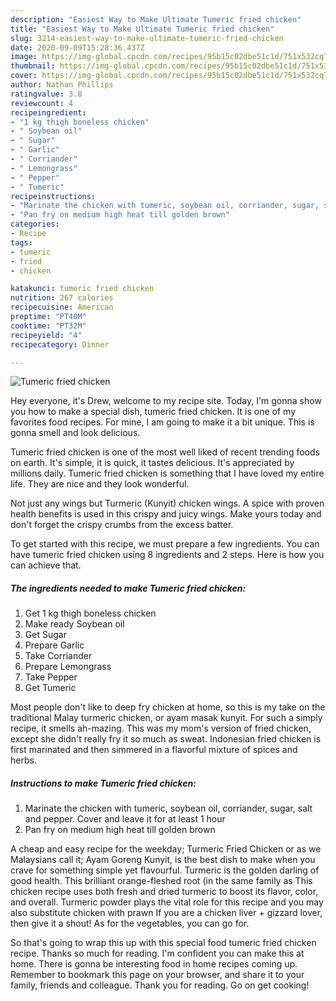 ```yaml
---
description: "Easiest Way to Make Ultimate Tumeric fried chicken"
title: "Easiest Way to Make Ultimate Tumeric fried chicken"
slug: 3214-easiest-way-to-make-ultimate-tumeric-fried-chicken
date: 2020-09-09T15:28:36.437Z
image: https://img-global.cpcdn.com/recipes/95b15c02dbe51c1d/751x532cq70/tumeric-fried-chicken-recipe-main-photo.jpg
thumbnail: https://img-global.cpcdn.com/recipes/95b15c02dbe51c1d/751x532cq70/tumeric-fried-chicken-recipe-main-photo.jpg
cover: https://img-global.cpcdn.com/recipes/95b15c02dbe51c1d/751x532cq70/tumeric-fried-chicken-recipe-main-photo.jpg
author: Nathan Phillips
ratingvalue: 3.8
reviewcount: 4
recipeingredient:
- "1 kg thigh boneless chicken"
- " Soybean oil"
- " Sugar"
- " Garlic"
- " Corriander"
- " Lemongrass"
- " Pepper"
- " Tumeric"
recipeinstructions:
- "Marinate the chicken with tumeric, soybean oil, corriander, sugar, salt and pepper. Cover and leave it for at least 1 hour"
- "Pan fry on medium high heat till golden brown"
categories:
- Recipe
tags:
- tumeric
- fried
- chicken

katakunci: tumeric fried chicken 
nutrition: 267 calories
recipecuisine: American
preptime: "PT40M"
cooktime: "PT32M"
recipeyield: "4"
recipecategory: Dinner

---
```



![Tumeric fried chicken](https://img-global.cpcdn.com/recipes/95b15c02dbe51c1d/751x532cq70/tumeric-fried-chicken-recipe-main-photo.jpg)

Hey everyone, it's Drew, welcome to my recipe site. Today, I'm gonna show you how to make a special dish, tumeric fried chicken. It is one of my favorites food recipes. For mine, I am going to make it a bit unique. This is gonna smell and look delicious.

Tumeric fried chicken is one of the most well liked of recent trending foods on earth. It's simple, it is quick, it tastes delicious. It's appreciated by millions daily. Tumeric fried chicken is something that I have loved my entire life. They are nice and they look wonderful.

Not just any wings but Turmeric (Kunyit) chicken wings. A spice with proven health benefits is used in this crispy and juicy wings. Make yours today and don&#39;t forget the crispy crumbs from the excess batter.


To get started with this recipe, we must prepare a few ingredients. You can have tumeric fried chicken using 8 ingredients and 2 steps. Here is how you can achieve that.

<!--inarticleads1-->

##### The ingredients needed to make Tumeric fried chicken:

1. Get 1 kg thigh boneless chicken
1. Make ready  Soybean oil
1. Get  Sugar
1. Prepare  Garlic
1. Take  Corriander
1. Prepare  Lemongrass
1. Take  Pepper
1. Get  Tumeric


Most people don&#39;t like to deep fry chicken at home, so this is my take on the traditional Malay turmeric chicken, or ayam masak kunyit. For such a simply recipe, it smells ah-mazing. This was my mom&#39;s version of fried chicken, except she didn&#39;t really fry it so much as sweat. Indonesian fried chicken is first marinated and then simmered in a flavorful mixture of spices and herbs. 

<!--inarticleads2-->

##### Instructions to make Tumeric fried chicken:

1. Marinate the chicken with tumeric, soybean oil, corriander, sugar, salt and pepper. Cover and leave it for at least 1 hour
1. Pan fry on medium high heat till golden brown


A cheap and easy recipe for the weekday; Turmeric Fried Chicken or as we Malaysians call it; Ayam Goreng Kunyit, is the best dish to make when you crave for something simple yet flavourful. Turmeric is the golden darling of good health. This brilliant orange-fleshed root (in the same family as This chicken recipe uses both fresh and dried turmeric to boost its flavor, color, and overall. Turmeric powder plays the vital role for this recipe and you may also substitute chicken with prawn If you are a chicken liver + gizzard lover, then give it a shout! As for the vegetables, you can go for. 

So that's going to wrap this up with this special food tumeric fried chicken recipe. Thanks so much for reading. I'm confident you can make this at home. There is gonna be interesting food in home recipes coming up. Remember to bookmark this page on your browser, and share it to your family, friends and colleague. Thank you for reading. Go on get cooking!
